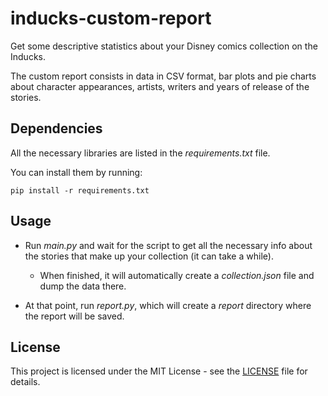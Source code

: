 # inducks-custom-report
Get some descriptive statistics about your Disney comics collection on the Inducks.

The custom report consists in data in CSV format, bar plots and pie charts about character appearances, artists, writers and years of release of the stories.

## Dependencies

All the necessary libraries are listed in the *requirements.txt* file.

You can install them by running:

```
pip install -r requirements.txt
```

## Usage

- Run *main.py* and wait for the script to get all the necessary info about the stories that make up your collection (it can take a while).

     - When finished, it will automatically create a *collection.json* file and dump the data there.

- At that point, run *report.py*, which will create a *report* directory where the report will be saved.

## License

This project is licensed under the MIT License - see the [LICENSE](https://github.com/giovanni-cutri/inducks-custom-report/blob/main/LICENSE) file for details.

